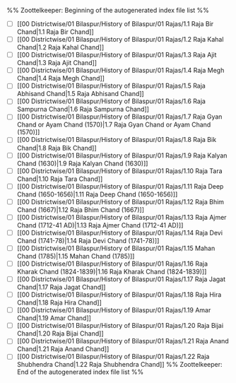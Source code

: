 %% Zoottelkeeper: Beginning of the autogenerated index file list  %%
- [ ]  [[00 Districtwise/01 Bilaspur/History of Bilaspur/01 Rajas/1.1 Raja Bir Chand|1.1 Raja Bir Chand]]
- [ ]  [[00 Districtwise/01 Bilaspur/History of Bilaspur/01 Rajas/1.2 Raja Kahal Chand|1.2 Raja Kahal Chand]]
- [ ]  [[00 Districtwise/01 Bilaspur/History of Bilaspur/01 Rajas/1.3 Raja Ajit Chand|1.3 Raja Ajit Chand]]
- [ ]  [[00 Districtwise/01 Bilaspur/History of Bilaspur/01 Rajas/1.4 Raja Megh Chand|1.4 Raja Megh Chand]]
- [ ]  [[00 Districtwise/01 Bilaspur/History of Bilaspur/01 Rajas/1.5 Raja Abhisand Chand|1.5 Raja Abhisand Chand]]
- [ ]  [[00 Districtwise/01 Bilaspur/History of Bilaspur/01 Rajas/1.6 Raja Sampurna Chand|1.6 Raja Sampurna Chand]]
- [ ]  [[00 Districtwise/01 Bilaspur/History of Bilaspur/01 Rajas/1.7 Raja Gyan Chand or Ayam Chand (1570)|1.7 Raja Gyan Chand or Ayam Chand (1570)]]
- [ ]  [[00 Districtwise/01 Bilaspur/History of Bilaspur/01 Rajas/1.8 Raja Bik Chand|1.8 Raja Bik Chand]]
- [ ]  [[00 Districtwise/01 Bilaspur/History of Bilaspur/01 Rajas/1.9 Raja Kalyan Chand (1630)|1.9 Raja Kalyan Chand (1630)]]
- [ ]  [[00 Districtwise/01 Bilaspur/History of Bilaspur/01 Rajas/1.10 Raja Tara Chand|1.10 Raja Tara Chand]]
- [ ]  [[00 Districtwise/01 Bilaspur/History of Bilaspur/01 Rajas/1.11 Raja Deep Chand (1650-1656)|1.11 Raja Deep Chand (1650-1656)]]
- [ ]  [[00 Districtwise/01 Bilaspur/History of Bilaspur/01 Rajas/1.12 Raja Bhim Chand (1667)|1.12 Raja Bhim Chand (1667)]]
- [ ]  [[00 Districtwise/01 Bilaspur/History of Bilaspur/01 Rajas/1.13 Raja Ajmer Chand (1712-41 AD)|1.13 Raja Ajmer Chand (1712-41 AD)]]
- [ ]  [[00 Districtwise/01 Bilaspur/History of Bilaspur/01 Rajas/1.14 Raja Devi Chand (1741-78)|1.14 Raja Devi Chand (1741-78)]]
- [ ]  [[00 Districtwise/01 Bilaspur/History of Bilaspur/01 Rajas/1.15 Mahan Chand (1785)|1.15 Mahan Chand (1785)]]
- [ ]  [[00 Districtwise/01 Bilaspur/History of Bilaspur/01 Rajas/1.16 Raja Kharak Chand (1824-1839)|1.16 Raja Kharak Chand (1824-1839)]]
- [ ]  [[00 Districtwise/01 Bilaspur/History of Bilaspur/01 Rajas/1.17 Raja Jagat Chand|1.17 Raja Jagat Chand]]
- [ ]  [[00 Districtwise/01 Bilaspur/History of Bilaspur/01 Rajas/1.18 Raja Hira Chand|1.18 Raja Hira Chand]]
- [ ]  [[00 Districtwise/01 Bilaspur/History of Bilaspur/01 Rajas/1.19 Amar Chand|1.19 Amar Chand]]
- [ ]  [[00 Districtwise/01 Bilaspur/History of Bilaspur/01 Rajas/1.20 Raja Bijai Chand|1.20 Raja Bijai Chand]]
- [ ]  [[00 Districtwise/01 Bilaspur/History of Bilaspur/01 Rajas/1.21 Raja Anand Chand|1.21 Raja Anand Chand]]
- [ ]  [[00 Districtwise/01 Bilaspur/History of Bilaspur/01 Rajas/1.22 Raja Shubhendra Chand|1.22 Raja Shubhendra Chand]]
%% Zoottelkeeper: End of the autogenerated index file list  %%
